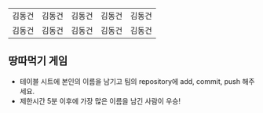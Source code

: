 <table>
      <tbody>
        <tr>
          <td>김동건</td>
          <td>김동건</td>
          <td>김동건</td>
          <td>김동건</td>
          <td>김동건</td>
        </tr>
        <tr>
          <td>김동건</td>
          <td>김동건</td>
          <td>김동건</td>
          <td>김동건</td>
          <td>김동건</td>
      </tbody>
</table>

## 땅따먹기 게임

- 테이블 시트에 본인의 이름을 남기고 팀의 repository에 add, commit, push 해주세요.
- 제한시간 5분 이후에 가장 많은 이름을 남긴 사람이 우승!
